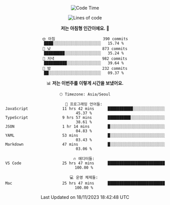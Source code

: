<div align='center'>
 
<!--START_SECTION:waka-->
![Code Time](http://img.shields.io/badge/Code%20Time-3%2C139%20hrs%2017%20mins-blue)

![Lines of code](https://img.shields.io/badge/%EC%A0%80%EB%8A%94%20%EC%97%AC%ED%83%9C%EA%B9%8C%EC%A7%80%20-1.2%20million%20%EC%A4%84%EC%9D%98%20%EC%BD%94%EB%93%9C%EB%A5%BC%20%EC%9E%91%EC%84%B1%ED%96%88%EC%96%B4%EC%9A%94.-blue)

**저는 아침형 인간이에요. 🐤** 

```text
🌞 아침                     390 commits         ████░░░░░░░░░░░░░░░░░░░░░   15.74 % 
🌆 낮　                     873 commits         █████████░░░░░░░░░░░░░░░░   35.24 % 
🌃 저녁                     982 commits         ██████████░░░░░░░░░░░░░░░   39.64 % 
🌙 밤　                     232 commits         ██░░░░░░░░░░░░░░░░░░░░░░░   09.37 % 
```


📊 **저는 이번주를 이렇게 시간을 보냈어요.** 

```text
🕑︎ Timezone: Asia/Seoul

💬 프로그래밍 언어들: 
JavaScript               11 hrs 42 mins      ███████████░░░░░░░░░░░░░░   45.37 % 
TypeScript               9 hrs 57 mins       ██████████░░░░░░░░░░░░░░░   38.61 % 
JSON                     1 hr 14 mins        █░░░░░░░░░░░░░░░░░░░░░░░░   04.83 % 
YAML                     53 mins             █░░░░░░░░░░░░░░░░░░░░░░░░   03.43 % 
Markdown                 47 mins             █░░░░░░░░░░░░░░░░░░░░░░░░   03.06 % 

🔥 에디터들: 
VS Code                  25 hrs 47 mins      █████████████████████████   100.00 % 

💻 운영 체제들: 
Mac                      25 hrs 47 mins      █████████████████████████   100.00 % 
```


 Last Updated on 18/11/2023 18:42:48 UTC
<!--END_SECTION:waka-->
 </div>
<!---
Emewjin/Emewjin is a ✨ special ✨ repository because its `README.md` (this file) appears on your GitHub profile.
You can click the Preview link to take a look at your changes.
--->
